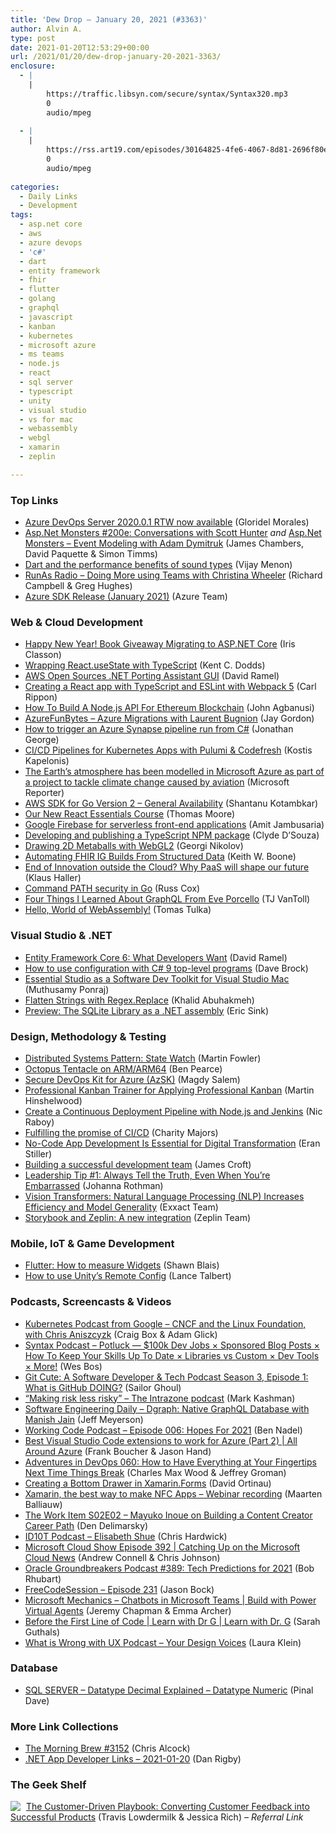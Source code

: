 ```yaml
---
title: 'Dew Drop – January 20, 2021 (#3363)'
author: Alvin A.
type: post
date: 2021-01-20T12:53:29+00:00
url: /2021/01/20/dew-drop-january-20-2021-3363/
enclosure:
  - |
    |
        https://traffic.libsyn.com/secure/syntax/Syntax320.mp3
        0
        audio/mpeg
        
  - |
    |
        https://rss.art19.com/episodes/30164825-4fe6-4067-8d81-2696f80e7950.mp3
        0
        audio/mpeg
        
categories:
  - Daily Links
  - Development
tags:
  - asp.net core
  - aws
  - azure devops
  - 'c#'
  - dart
  - entity framework
  - fhir
  - flutter
  - golang
  - graphql
  - javascript
  - kanban
  - kubernetes
  - microsoft azure
  - ms teams
  - node.js
  - react
  - sql server
  - typescript
  - unity
  - visual studio
  - vs for mac
  - webassembly
  - webgl
  - xamarin
  - zeplin

---
```

### <a name="top"></a>Top Links

  * <a href="https://devblogs.microsoft.com/devops/azure-devops-server-2020-0-1-rtw-now-available/?WT.mc_id=DOP-MVP-4025064" target="_blank" rel="noopener">Azure DevOps Server 2020.0.1 RTW now available</a> (Gloridel Morales)
  * <a href="http://www.youtube.com/watch?v=2TeKeGOQGeg" target="_blank" rel="noopener">Asp.Net Monsters #200e: Conversations with Scott Hunter</a> _and_ <a href="http://www.youtube.com/watch?v=NGgHJ8HJ1-s" target="_blank" rel="noopener">Asp.Net Monsters &#8211; Event Modeling with Adam Dymitruk</a> (James Chambers, David Paquette & Simon Timms)
  * <a href="https://medium.com/dartlang/dart-and-the-performance-benefits-of-sound-types-6ceedd5b6cdc?source=rss----23738d481ce8---4" target="_blank" rel="noopener">Dart and the performance benefits of sound types</a> (Vijay Menon)
  * <a href="http://feedproxy.google.com/~r/RunaAsRadioWma/~3/3-L_5tEKnNo/default.aspx" target="_blank" rel="noopener">RunAs Radio &#8211; Doing More using Teams with Christina Wheeler</a> (Richard Campbell & Greg Hughes)
  * <a href="https://devblogs.microsoft.com/azure-sdk/january-2021-release/?WT.mc_id=DOP-MVP-4025064" target="_blank" rel="noopener">Azure SDK Release (January 2021)</a> (Azure Team)



### <a name="web"></a>Web & Cloud Development

  * <a href="https://www.irisclasson.com/2021/01/15/happy-new-year-book-giveaway-migrating-to-asp.net-core/" target="_blank" rel="noopener">Happy New Year! Book Giveaway Migrating to ASP.NET Core</a> (Iris Classon)
  * <a href="https://kentcdodds.com/blog/wrapping-react-use-state-with-type-script" target="_blank" rel="noopener">Wrapping React.useState with TypeScript</a> (Kent C. Dodds)
  * <a href="https://visualstudiomagazine.com/articles/2021/01/19/net-porting-tool.aspx" target="_blank" rel="noopener">AWS Open Sources .NET Porting Assistant GUI</a> (David Ramel)
  * <a href="https://www.carlrippon.com/creating-react-app-with-typescript-eslint-with-webpack5/" target="_blank" rel="noopener">Creating a React app with TypeScript and ESLint with Webpack 5</a> (Carl Rippon)
  * <a href="https://smashingmagazine.com/2021/01/nodejs-api-ethereum-blockchain/" target="_blank" rel="noopener">How To Build A Node.js API For Ethereum Blockchain</a> (John Agbanusi)
  * <a href="https://devblogs.microsoft.com/devops/azurefunbytes-azure-migrations-with-laurent-bugnion/?WT.mc_id=DOP-MVP-4025064" target="_blank" rel="noopener">AzureFunBytes – Azure Migrations with Laurent Bugnion</a> (Jay Gordon)
  * <a href="https://endjin.com/blog/2021/01/how-to-trigger-an-azure-synapse-pipeline-run-from-csharp.html" target="_blank" rel="noopener">How to trigger an Azure Synapse pipeline run from C#</a> (Jonathan George)
  * <a href="https://www.pulumi.com/blog/cicd-pipelines-with-codefresh-and-pulumi/" target="_blank" rel="noopener">CI/CD Pipelines for Kubernetes Apps with Pulumi & Codefresh</a> (Kostis Kapelonis)
  * <a href="https://news.microsoft.com/en-gb/2021/01/20/the-earths-atmosphere-has-been-modelled-in-microsoft-azure-as-part-of-a-project-to-tackle-climate-change-caused-by-aviation/" target="_blank" rel="noopener">The Earth’s atmosphere has been modelled in Microsoft Azure as part of a project to tackle climate change caused by aviation</a> (Microsoft Reporter)
  * <a href="http://feedproxy.google.com/~r/AwsDeveloperBlog/~3/xBmZQZPmfcU/" target="_blank" rel="noopener">AWS SDK for Go Version 2 – General Availability</a> (Shantanu Kotambkar)
  * <a href="https://www.bignerdranch.com/blog/our-new-react-essentials-course/" target="_blank" rel="noopener">Our New React Essentials Course</a> (Thomas Moore)
  * <a href="https://www.red-gate.com/simple-talk/dotnet/net-development/google-firebase-serverless-front-end-apps/" target="_blank" rel="noopener">Google Firebase for serverless front-end applications</a> (Amit Jambusaria)
  * <a href="https://codeburst.io/developing-and-publishing-a-typescript-npm-package-d9fc643d4229?source=rss----61061eb0c96b---4" target="_blank" rel="noopener">Developing and publishing a TypeScript NPM package</a> (Clyde D&#8217;Souza)
  * <a href="http://feedproxy.google.com/~r/tympanus/~3/tB0E9kW3RHI/" target="_blank" rel="noopener">Drawing 2D Metaballs with WebGL2</a> (Georgi Nikolov)
  * <a href="http://feedproxy.google.com/~r/MotorcycleGuy/~3/cm-NGYkyk5Q/automating-fhir-ig-builds-from.html" target="_blank" rel="noopener">Automating FHIR IG Builds From Structured Data</a> (Keith W. Boone)
  * <a href="http://feedproxy.google.com/~r/netCurryRecentArticles/~3/E-95yDyq_Og/ShowArticle.aspx" target="_blank" rel="noopener">End of Innovation outside the Cloud? Why PaaS will shape our future</a> (Klaus Haller)
  * <a href="https://blog.golang.org/path-security" target="_blank" rel="noopener">Command PATH security in Go</a> (Russ Cox)
  * <a href="https://www.telerik.com/blogs/four-things-i-learned-about-graphql-eve-porcello" target="_blank" rel="noopener">Four Things I Learned About GraphQL From Eve Porcello</a> (TJ VanToll)
  * <a href="https://hackernoon.com/hello-world-of-webassembly-z92c31hc?source=rss" target="_blank" rel="noopener">Hello, World of WebAssembly!</a> (Tomas Tulka)



### <a name="dotnet"></a>Visual Studio & .NET

  * <a href="https://visualstudiomagazine.com/articles/2021/01/19/ef-core-plans.aspx" target="_blank" rel="noopener">Entity Framework Core 6: What Developers Want</a> (David Ramel)
  * <a href="https://daveabrock.com/2021/01/19/config-top-level-programs" target="_blank" rel="noopener">How to use configuration with C# 9 top-level programs</a> (Dave Brock)
  * <a href="https://www.syncfusion.com/blogs/post/essential-studio-as-a-software-dev-toolkit-for-visual-studio-mac.aspx" target="_blank" rel="noopener">Essential Studio as a Software Dev Toolkit for Visual Studio Mac</a> (Muthusamy Ponraj)
  * <a href="https://khalidabuhakmeh.com/flatten-strings-with-regex-replace" target="_blank" rel="noopener">Flatten Strings with Regex.Replace</a> (Khalid Abuhakmeh)
  * <a href="https://ericsink.com/entries/sqlite_llama_preview.html" target="_blank" rel="noopener">Preview: The SQLite Library as a .NET assembly</a> (Eric Sink)



### <a name="design"></a>Design, Methodology & Testing

  * <a href="https://martinfowler.com/articles/patterns-of-distributed-systems/state-watch.html" target="_blank" rel="noopener">Distributed Systems Pattern: State Watch</a> (Martin Fowler)
  * <a href="http://feedproxy.google.com/~r/OctopusDeploy/~3/7V1pn_fbUcg/tentacle-on-arm" target="_blank" rel="noopener">Octopus Tentacle on ARM/ARM64</a> (Ben Pearce)
  * <a href="https://techcommunity.microsoft.com/t5/core-infrastructure-and-security/secure-devops-kit-for-azure-azsk/ba-p/2077225?WT.mc_id=DOP-MVP-4025064" target="_blank" rel="noopener">Secure DevOps Kit for Azure (AzSK)</a> (Magdy Salem)
  * <a href="https://nkdagility.com/blog/professional-kanban-trainer-for-applying-professional-kanban/" target="_blank" rel="noopener">Professional Kanban Trainer for Applying Professional Kanban</a> (Martin Hinshelwood)
  * <a href="https://blog.couchbase.com/create-continuous-deployment-pipeline-nodejs-jenkins/" target="_blank" rel="noopener">Create a Continuous Deployment Pipeline with Node.js and Jenkins</a> (Nic Raboy)
  * <a href="https://stackoverflow.blog/2021/01/19/fulfilling-the-promise-of-ci-cd/" target="_blank" rel="noopener">Fulfilling the promise of CI/CD</a> (Charity Majors)
  * <a href="https://www.infoq.com/news/2021/01/no-code-digital-transformation/?utm_campaign=infoq_content&utm_source=infoq&utm_medium=feed&utm_term=global" target="_blank" rel="noopener">No-Code App Development Is Essential for Digital Transformation</a> (Eran Stiller)
  * <a href="https://www.jamescroft.co.uk/building-a-successful-development-team/" target="_blank" rel="noopener">Building a successful development team</a> (James Croft)
  * <a href="http://feedproxy.google.com/~r/ManagingProductDevelopment/~3/Gzgp624IaxA/" target="_blank" rel="noopener">Leadership Tip #1: Always Tell the Truth, Even When You’re Embarrassed</a> (Johanna Rothman)
  * <a href="https://blog.exxactcorp.com/vision-transformers-natural-language-processing-nlp/?utm_medium=Feed&utm_source=Syndication" target="_blank" rel="noopener">Vision Transformers: Natural Language Processing (NLP) Increases Efficiency and Model Generality</a> (Exxact Team)
  * <a href="https://blog.zeplin.io/storybook-and-zeplin-a-new-integration-228951e336e9?source=rss----42748f0aa96f---4" target="_blank" rel="noopener">Storybook and Zeplin: A new integration</a> (Zeplin Team)



### <a name="mobile"></a>Mobile, IoT & Game Development

  * <a href="https://blog.gskinner.com/archives/2021/01/flutter-how-to-measure-widgets.html" target="_blank" rel="noopener">Flutter: How to measure Widgets</a> (Shawn Blais)
  * <a href="https://www.red-gate.com/simple-talk/dotnet/c-programming/how-to-use-unitys-remote-config/" target="_blank" rel="noopener">How to use Unity’s Remote Config</a> (Lance Talbert)



### <a name="podcasts"></a>Podcasts, Screencasts & Videos

  * <a href="https://kubernetespodcast.com/episode/134-cncf-and-linux-foundation/" target="_blank" rel="noopener">Kubernetes Podcast from Google &#8211; CNCF and the Linux Foundation, with Chris Aniszcyzk</a> (Craig Box & Adam Glick)
  * <a href="https://traffic.libsyn.com/secure/syntax/Syntax320.mp3" target="_blank" rel="noopener">Syntax Podcast &#8211; Potluck — $100k Dev Jobs × Sponsored Blog Posts × How To Keep Your Skills Up To Date × Libraries vs Custom × Dev Tools × More!</a> (Wes Bos)
  * <a href="https://gitcutepodcast.com/podcast/season-3-episode-1-what-is-github-doing/" target="_blank" rel="noopener">Git Cute: A Software Developer & Tech Podcast Season 3, Episode 1: What is GitHub DOING?</a> (Sailor Ghoul)
  * <a href="https://techcommunity.microsoft.com/t5/microsoft-sharepoint-blog/making-risk-less-risky-the-intrazone-podcast/ba-p/2067837?WT.mc_id=DOP-MVP-4025064" target="_blank" rel="noopener">“Making risk less risky” – The Intrazone podcast</a> (Mark Kashman)
  * <a href="https://softwareengineeringdaily.com/2021/01/19/dgraph-native-graphql-database-with-manish-jain/?utm_source=rss&utm_medium=rss&utm_campaign=dgraph-native-graphql-database-with-manish-jain" target="_blank" rel="noopener">Software Engineering Daily &#8211; Dgraph: Native GraphQL Database with Manish Jain</a> (Jeff Meyerson)
  * <a href="https://www.bennadel.com/blog/3969-working-code-podcast-episode-006-hopes-for-2021.htm" target="_blank" rel="noopener">Working Code Podcast &#8211; Episode 006: Hopes For 2021</a> (Ben Nadel)
  * <a href="https://channel9.msdn.com/Shows/All-Around-Azure/Best-Visual-Studio-Code-extensions-to-work-for-Azure-Part-2?WT.mc_id=DOP-MVP-4025064" target="_blank" rel="noopener">Best Visual Studio Code extensions to work for Azure (Part 2) | All Around Azure</a> (Frank Boucher & Jason Hand)
  * <a href="https://devchat.tv/adventures-in-devops/devops-060-how-to-have-everything-at-your-fingertips-next-time-things-break/" target="_blank" rel="noopener">Adventures in DevOps 060: How to Have Everything at Your Fingertips Next Time Things Break</a> (Charles Max Wood & Jeffrey Groman)
  * <a href="http://www.youtube.com/watch?v=kd0fuWT2Xyg" target="_blank" rel="noopener">Creating a Bottom Drawer in Xamarin.Forms</a> (David Ortinau)
  * <a href="https://blog.jetbrains.com/dotnet/2021/01/20/xamarin-the-best-way-to-make-nfc-apps-webinar-recording/" target="_blank" rel="noopener">Xamarin, the best way to make NFC Apps – Webinar recording</a> (Maarten Balliauw)
  * <a href="https://theworkitem.com/blog/interview-mayuko-inoue/" target="_blank" rel="noopener">The Work Item S02E02 &#8211; Mayuko Inoue on Building a Content Creator Career Path</a> (Den Delimarsky)
  * <a href="https://rss.art19.com/episodes/30164825-4fe6-4067-8d81-2696f80e7950.mp3" target="_blank" rel="noopener">ID10T Podcast &#8211; Elisabeth Shue</a> (Chris Hardwick)
  * <a href="http://feeds.microsoftcloudshow.com/~r/microsoftcloudshowepisodes/~3/QDwJhfyzI5Q/" target="_blank" rel="noopener">Microsoft Cloud Show Episode 392 | Catching Up on the Microsoft Cloud News</a> (Andrew Connell & Chris Johnson)
  * <a href="http://feedproxy.google.com/~r/OtnArch2Arch/~3/QQ2II7qP4GU/389-tech-predictions-for-2021" target="_blank" rel="noopener">Oracle Groundbreakers Podcast #389: Tech Predictions for 2021</a> (Bob Rhubart)
  * <a href="http://www.youtube.com/watch?v=7FTyqi-gO4o" target="_blank" rel="noopener">FreeCodeSession &#8211; Episode 231</a> (Jason Bock)
  * <a href="http://www.youtube.com/watch?v=G8C_YKdJves" target="_blank" rel="noopener">Microsoft Mechanics &#8211; Chatbots in Microsoft Teams | Build with Power Virtual Agents</a> (Jeremy Chapman & Emma Archer)
  * <a href="https://channel9.msdn.com/Shows/Learn-with-Dr-G/Before-the-First-Line-of-Code?WT.mc_id=DOP-MVP-4025064" target="_blank" rel="noopener">Before the First Line of Code | Learn with Dr G | Learn with Dr. G</a> (Sarah Guthals)
  * <a href="https://www.usersknow.com/podcast/2021/1/19/your-design-voices" target="_blank" rel="noopener">What is Wrong with UX Podcast &#8211; Your Design Voices</a> (Laura Klein)



### <a name="sql"></a>Database

  * <a href="https://blog.sqlauthority.com/2021/01/20/sql-server-datatype-decimal-explained-datatype-numeric/?utm_source=rss&utm_medium=rss&utm_campaign=sql-server-datatype-decimal-explained-datatype-numeric" target="_blank" rel="noopener">SQL SERVER – Datatype Decimal Explained – Datatype Numeric</a> (Pinal Dave)



### <a name="links"></a>More Link Collections

  * <a href="http://feedproxy.google.com/~r/ReflectivePerspective/~3/KdMH_jVGuow/" target="_blank" rel="noopener">The Morning Brew #3152</a> (Chris Alcock)
  * <a href="https://links.danrigby.com/2021/01/app-developer-links-2021-01-20/" target="_blank" rel="noopener">.NET App Developer Links &#8211; 2021-01-20</a> (Dan Rigby)



### <a name="shelf"></a>The Geek Shelf

<a href="https://www.amazon.com/dp/149198127X/?tag=amavin-20" target="_blank" rel="noopener"><img decoding="async" align="left" style="margin: 0px 5px 0px 0px; border: 0px currentcolor; border-image: none; float: left; display: inline; background-image: none;" src="https://m.media-amazon.com/images/I/41UqZ-s8wlL._SS135_.jpg" border="0" /></a>&nbsp;<a href="https://www.amazon.com/dp/149198127X/?tag=amavin-20" target="_blank" rel="noopener">The Customer-Driven Playbook: Converting Customer Feedback into Successful Products</a> (Travis Lowdermilk & Jessica Rich) _&#8211; Referral Link_